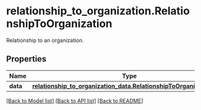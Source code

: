 # relationship_to_organization.RelationshipToOrganization

Relationship to an organization.
## Properties
Name | Type | Description | Notes
------------ | ------------- | ------------- | -------------
**data** | [**relationship_to_organization_data.RelationshipToOrganizationData**](RelationshipToOrganizationData.md) |  | [optional] 

[[Back to Model list]](../README.md#documentation-for-models) [[Back to API list]](../README.md#documentation-for-api-endpoints) [[Back to README]](../README.md)


